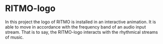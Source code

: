 # RITMO-logo
In this project the logo of RITMO is installed in an interactive animation. It is able to move in accordance with the frequency band of an audio input stream. That is to say, the RITMO-logo interacts with the rhythmical streams of music.
